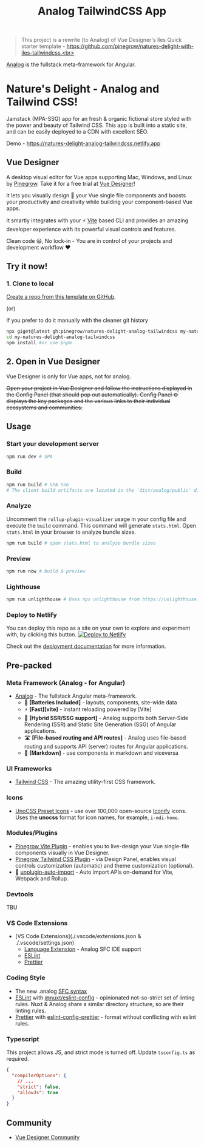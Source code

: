 <h1 align="center">Analog TailwindCSS App</h1>
<br>

> This project is a rewrite (to Analog) of Vue Designer's îles Quick starter template - https://github.com/pinegrow/natures-delight-with-iles-tailwindcss.<br><br>

[Analog](https://analogjs.org) is the fullstack meta-framework for Angular.

# Nature's Delight - Analog and Tailwind CSS!

Jamstack (MPA-SSG) app for an fresh & organic fictional store styled with the power and beauty of Tailwind CSS. This app is built into a static site, and can be easily deployed to a CDN with excellent SEO.

Demo - https://natures-delight-analog-tailwindcss.netlify.app

## Vue Designer

A desktop visual editor for Vue apps supporting Mac, Windows, and Linux by [Pinegrow](https://pinegrow.com/). Take it for a free trial at [Vue Designer](https://vuedesigner.com)!

It lets you visually design 🎨 your Vue single file components and boosts your productivity and creativity while building your component-based Vue apps.

It smartly integrates with your ⚡️ [Vite](https://vitejs.dev/) based CLI and provides an amazing developer experience with its powerful visual controls and features.

Clean code 😃, No lock-in - You are in control of your projects and development workflow ❤️

## Try it now!

### 1. Clone to local

[Create a repo from this template on GitHub](https://github.com/pinegrow/natures-delight-analog-tailwindcss/generate).

(or)

If you prefer to do it manually with the cleaner git history

```bash
npx giget@latest gh:pinegrow/natures-delight-analog-tailwindcss my-natures-delight-analog-tailwindcss #project-name
cd my-natures-delight-analog-tailwindcss
npm install #or use pnpm
```

## 2. Open in Vue Designer

Vue Designer is only for Vue apps, not for analog.

~~Open your project in Vue Designer and follow the instructions displayed in the Config Panel (that should pop out automatically). Config Panel ⚙️ displays the key packages and the various links to their individual ecosystems and communities.~~

## Usage

### Start your development server

```bash
npm run dev # SPA
```

### Build

```bash
npm run build # SPA SSG
# The client build artifacts are located in the `dist/analog/public` directory. The server for the API build artifacts are located in the `dist/analog/server` directory.
```

### Analyze

Uncomment the `rollup-plugin-visualizer` usage in your config file and execute the `build` command. This command will generate `stats.html`. Open `stats.html` in your browser to analyze bundle sizes.

```bash
npm run build # open stats.html to analyze bundle sizes
```

### Preview

```bash
npm run now # build & preview
```

### Lighthouse

```bash
npm run unlighthouse # Uses npx unlighthouse from https://unlighthouse.dev/ to run lighthouse on entire site (all pages)
```

### Deploy to Netlify

You can deploy this repo as a site on your own to explore and experiment with, by clicking this button.
[![Deploy to Netlify](https://www.netlify.com/img/deploy/button.svg)](https://app.netlify.com/start/deploy?repository=https://github.com/Pinegrow/natures-delight-analog-tailwindcss)

Check out the [deployment documentation](https://analogjs.org/docs/features/deployment/overview) for more information.

## Pre-packed

### Meta Framework (Analog - for Angular)

- [Analog](https://analogjs.org/) - The fullstack Angular meta-framework.
  - 🔌 **[Batteries Included]** - layouts, components, site-wide data
  - ⚡️ **[Fast][vite]** - instant reloading powered by [Vite]
  - 🧱 **[Hybrid SSR/SSG support]** - Analog supports both Server-Side Rendering (SSR) and Static Site Generation (SSG) of Angular applications.
  - 🛣 **[File-based routing and API routes]** - Analog uses file-based routing and supports API (server) routes for Angular applications.
  - 📖 **[Markdown]** - use components in markdown and viceversa

### UI Frameworks

- [Tailwind CSS](https://tailwindcss.com/docs/guides/vite#vue) - The amazing utility-first CSS framework.

### Icons

- [UnoCSS Preset Icons](https://github.com/unocss/unocss/tree/main/packages/preset-icons/) - use over 100,000 open-source [Iconify](https://iconify.design/) icons. Uses the **unocss** format for icon names, for example, `i-mdi-home`.

### Modules/Plugins

- [Pinegrow Vite Plugin](https://www.npmjs.com/package/@pinegrow/vite-plugin) - enables you to live-design your Vue single-file components visually in Vue Designer.
- [Pinegrow Tailwind CSS Plugin](https://www.npmjs.com/package/@pinegrow/tailwindcss-plugin) - via Design Panel, enables visual controls customization (automatic) and theme customization (optional).
- 📲 [unplugin-auto-import](https://github.com/antfu/unplugin-auto-import) - Auto import APIs on-demand for Vite, Webpack and Rollup.

### Devtools

TBU

### VS Code Extensions

- [VS Code Extensions](./.vscode/extensions.json & ./.vscode/settings.json)
  - [Language Extension](https://marketplace.visualstudio.com/items?itemName=AnalogJS.vscode-analog) - Analog SFC IDE support
  - [ESLint](https://marketplace.visualstudio.com/items?itemName=dbaeumer.vscode-eslint)
  - [Prettier](https://marketplace.visualstudio.com/items?itemName=esbenp.prettier-vscode)

### Coding Style

- The new .analog [SFC syntax](https://analogjs.org/docs/experimental/sfc)
- [ESLint](https://eslint.org) with [@nuxt/eslint-config](https://github.com/nuxt/eslint-config) - opinionated not-so-strict set of linting rules. Nuxt & Analog share a similar directory structure, so are their linting rules.
- [Prettier](https://prettier.io) with [eslint-config-prettier](https://github.com/prettier/eslint-config-prettier) - format without conflicting with eslint rules.

### Typescript

This project allows JS, and strict mode is turned off. Update `tsconfig.ts` as required.

```json
{
  "compilerOptions": {
    // ...
    "strict": false,
    "allowJs": true
  }
}
```

## Community

- [Vue Designer Community](https://discord.gg/BYp45Nnu5T)
